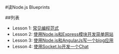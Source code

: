#读Node.js Blueprints

##列表

* Lesson 1: [常见编程范式](/lesson1)  
* Lesson 2: [使用Node.js和Express模块开发简单网站](/lesson2)  
* Lesson 3: [使用Node.js和AngularJs写一个blog应用](/lesson3)
* Lesson 4: [使用Socket.Io开发一个Chat](/lesson4)